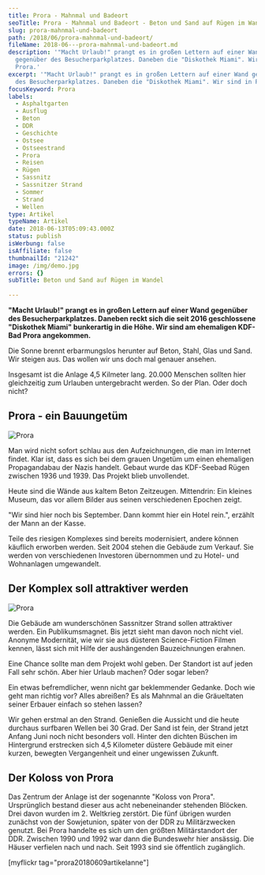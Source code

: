 ```yaml
---
title: Prora - Mahnmal und Badeort
seoTitle: Prora - Mahnmal und Badeort - Beton und Sand auf Rügen im Wandel
slug: prora-mahnmal-und-badeort
path: /2018/06/prora-mahnmal-und-badeort/
fileName: 2018-06---prora-mahnmal-und-badeort.md
description: '"Macht Urlaub!" prangt es in großen Lettern auf einer Wand
  gegenüber des Besucherparkplatzes. Daneben die "Diskothek Miami". Wir sind in
  Prora.'
excerpt: '"Macht Urlaub!" prangt es in großen Lettern auf einer Wand gegenüber
  des Besucherparkplatzes. Daneben die "Diskothek Miami". Wir sind in Prora.'
focusKeyword: Prora
labels:
  - Asphaltgarten
  - Ausflug
  - Beton
  - DDR
  - Geschichte
  - Ostsee
  - Ostseestrand
  - Prora
  - Reisen
  - Rügen
  - Sassnitz
  - Sassnitzer Strand
  - Sommer
  - Strand
  - Wellen
type: Artikel
typeName: Artikel
date: 2018-06-13T05:09:43.000Z
status: publish
isWerbung: false
isAffiliate: false
thumbnailId: "21242"
image: /img/demo.jpg
errors: {}
subTitle: Beton und Sand auf Rügen im Wandel
  
---
```


**"Macht Urlaub!" prangt es in großen Lettern auf einer Wand gegenüber des
Besucherparkplatzes. Daneben reckt sich die seit 2016 geschlossene "Diskothek
Miami" bunkerartig in die Höhe. Wir sind am ehemaligen KDF-Bad Prora
angekommen.**

Die Sonne brennt erbarmungslos herunter auf Beton, Stahl, Glas und Sand. Wir
steigen aus. Das wollen wir uns doch mal genauer ansehen.

Insgesamt ist die Anlage 4,5 Kilmeter lang. 20.000 Menschen sollten hier
gleichzeitig zum Urlauben untergebracht werden. So der Plan. Oder doch nicht?

## Prora - ein Bauungetüm

![Prora](http://cardamonchai.com/wp-content/uploads/2018/06/42011913974_90feb1c623_z-400x300.jpg)

Man wird nicht sofort schlau aus den Aufzeichnungen, die man im Internet findet.
Klar ist, dass es sich bei dem grauen Ungetüm um einen ehemaligen Propagandabau
der Nazis handelt. Gebaut wurde das KDF-Seebad Rügen zwischen 1936 und 1939. Das
Projekt blieb unvollendet.

Heute sind die Wände aus kaltem Beton Zeitzeugen. Mittendrin: Ein kleines
Museum, das vor allem Bilder aus seinen verschiedenen Epochen zeigt.

"Wir sind hier noch bis September. Dann kommt hier ein Hotel rein.", erzählt der
Mann an der Kasse.

Teile des riesigen Komplexes sind bereits modernisiert, andere können käuflich
erworben werden. Seit 2004 stehen die Gebäude zum Verkauf. Sie werden von
verschiedenen Investoren übernommen und zu Hotel- und Wohnanlagen umgewandelt.

## Der Komplex soll attraktiver werden

![Prora](http://cardamonchai.com/wp-content/uploads/2018/06/41829888405_93d7a8cff2_z-400x300.jpg)

Die Gebäude am wunderschönen Sassnitzer Strand sollen attraktiver werden. Ein
Publikumsmagnet. Bis jetzt sieht man davon noch nicht viel. Anonyme Modernität,
wie wir sie aus düsteren Science-Fiction Filmen kennen, lässt sich mit Hilfe der
aushängenden Bauzeichnungen erahnen.

Eine Chance sollte man dem Projekt wohl geben. Der Standort ist auf jeden Fall
sehr schön. Aber hier Urlaub machen? Oder sogar leben?

Ein etwas befremdlicher, wenn nicht gar beklemmender Gedanke. Doch wie geht man
richtig vor? Alles abreißen? Es als Mahnmal an die Gräueltaten seiner Erbauer
einfach so stehen lassen?

Wir gehen erstmal an den Strand. Genießen die Aussicht und die heute durchaus
surfbaren Wellen bei 30 Grad. Der Sand ist fein, der Strand jetzt Anfang Juni
noch nicht besonders voll. Hinter den dichten Büschen im Hintergrund erstrecken
sich 4,5 Kilometer düstere Gebäude mit einer kurzen, bewegten Vergangenheit und
einer ungewissen Zukunft.

## Der Koloss von Prora

Das Zentrum der Anlage ist der sogenannte "Koloss von Prora". Ursprünglich
bestand dieser aus acht nebeneinander stehenden Blöcken. Drei davon wurden im 2.
Weltkrieg zerstört. Die fünf übrigen wurden zunächst von der Sowjetunion, später
von der DDR zu Militärzwecken genutzt. Bei Prora handelte es sich um den größten
Militärstandort der DDR. Zwischen 1990 und 1992 war dann die Bundeswehr hier
ansässig. Die Häuser verfielen nach und nach. Seit 1993 sind sie öffentlich
zugänglich.

[myflickr tag="prora20180609artikelanne"]

  